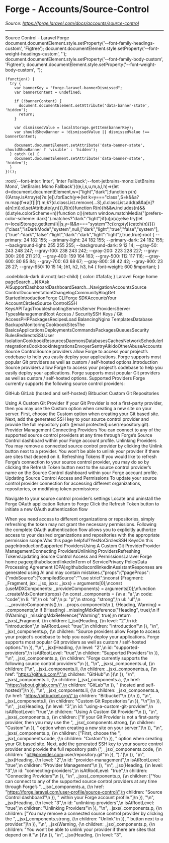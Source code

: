 # Forge - Accounts/Source-Control

*Source: https://forge.laravel.com/docs/accounts/source-control*

---

Source Control - Laravel Forge
              document.documentElement.style.setProperty('--font-family-headings-custom', 'Figtree');
              document.documentElement.style.setProperty('--font-weight-headings-custom', '');
              document.documentElement.style.setProperty('--font-family-body-custom', 'Figtree');
              document.documentElement.style.setProperty('--font-weight-body-custom', '');
            
    (function() {
      try {
        var bannerKey = "forge-laravel-bannerDismissed";
        var bannerContent = undefined;
        
        if (!bannerContent) {
          document.documentElement.setAttribute('data-banner-state', 'hidden');
          return;
        }
        
        var dismissedValue = localStorage.getItem(bannerKey);
        var shouldShowBanner = !dismissedValue || dismissedValue !== bannerContent;
        
        document.documentElement.setAttribute('data-banner-state', shouldShowBanner ? 'visible' : 'hidden');
      } catch (e) {
        document.documentElement.setAttribute('data-banner-state', 'hidden');
      }
    })();
  :root{--font-inter:'Inter', 'Inter Fallback';--font-jetbrains-mono:'JetBrains Mono', 'JetBrains Mono Fallback'}((e,i,s,u,m,a,l,h)=>{let d=document.documentElement,w=["light","dark"];function p(n){(Array.isArray(e)?e:[e]).forEach(y=>{let k=y==="class",S=k&&a?m.map(f=>a[f]||f):m;k?(d.classList.remove(...S),d.classList.add(a&&a[n]?a[n]:n)):d.setAttribute(y,n)}),R(n)}function R(n){h&&w.includes(n)&&(d.style.colorScheme=n)}function c(){return window.matchMedia("(prefers-color-scheme: dark)").matches?"dark":"light"}if(u)p(u);else try{let n=localStorage.getItem(i)||s,y=l&&n==="system"?c():n;p(y)}catch(n){}})("class","isDarkMode","system",null,["dark","light","true","false","system"],{"true":"dark","false":"light","dark":"dark","light":"light"},true,true):root {
    --primary: 24 182 155;
    --primary-light: 24 182 155;
    --primary-dark: 24 182 155;
    --background-light: 255 255 255;
    --background-dark: 9 12 14;
    --gray-50: 243 248 247;
    --gray-100: 238 243 242;
    --gray-200: 223 228 227;
    --gray-300: 206 211 210;
    --gray-400: 159 164 163;
    --gray-500: 112 117 116;
    --gray-600: 80 85 84;
    --gray-700: 63 68 67;
    --gray-800: 38 42 42;
    --gray-900: 23 28 27;
    --gray-950: 10 15 14;
  }h1, h2, h3, h4 {
    font-weight: 600 !important;
}

.codeblock-dark div:not(:last-child) {
    color: #fafafa;
}
Laravel Forge home pageSearch...⌘KAsk AISupportDashboardDashboardSearch...NavigationAccountsSource ControlDocumentationChangelogCommunityBlogGet StartedIntroductionForge CLIForge SDKAccountsYour AccountCirclesSource ControlSSH KeysAPITagsTroubleshootingServersServer ProvidersServer TypesManagementRoot Access / SecuritySSH Keys / Git AccessPHPPackagesRecipesLoad BalancingNginx TemplatesDatabase BackupsMonitoringCookbookSitesThe BasicsApplicationsDeploymentsCommandsPackagesQueuesSecurity RulesRedirectsSSLUser IsolationCookbookResourcesDaemonsDatabasesCachesNetworkSchedulerIntegrationsCookbookIntegrationsEnvoyerSentryAikidoOtherAbuseAccountsSource ControlSource providers allow Forge to access your project’s codebase to help you easily deploy your applications. Forge supports most popular Git providers as well as custom / self-hosted options.​Introduction
Source providers allow Forge to access your project’s codebase to help you easily deploy your applications. Forge supports most popular Git providers as well as custom / self-hosted options.
​Supported Providers
Forge currently supports the following source control providers:

GitHub
GitLab (hosted and self-hosted)
Bitbucket
Custom Git Repositories

​Using A Custom Git Provider
If your Git Provider is not a first-party provider, then you may use the Custom option when creating a new site on your server.
First, choose the Custom option when creating your Git based site. Next, add the generated SSH key to your source control provider and provide the full repository path ([email&#160;protected]:user/repository.git).
​Provider Management
​Connecting Providers
You can connect to any of the supported source control providers at any time through Forge’s Source Control dashboard within your Forge account profile.
​Unlinking Providers
You may remove a connected source control provider by clicking the Unlink button next to a provider.
You won’t be able to unlink your provider if there are sites that depend on it.
​Refreshing Tokens
If you would like to refresh Forge’s connection to your source control provider, you may do so by clicking the Refresh Token button next to the source control provider’s name on the Source Control dashboard within your Forge account profile.
​Updating Source Control Access and Permissions
To update your source control provider connection for accessing different organizations, repositories, or modifying token permissions:

Navigate to your source control provider’s settings
Locate and uninstall the Forge OAuth application
Return to Forge
Click the Refresh Token button to initiate a new OAuth authentication flow

When you need access to different organizations or repositories, simply refreshing the token may not grant the necessary permissions. Following the complete OAuth authentication flow allows you to explicitly authorize access to your desired organizations and repositories with the appropriate permission scope.Was this page helpful?YesNoCirclesSSH KeysOn this pageIntroductionSupported ProvidersUsing A Custom Git ProviderProvider ManagementConnecting ProvidersUnlinking ProvidersRefreshing TokensUpdating Source Control Access and PermissionsLaravel Forge home pagexgithubdiscordlinkedinTerm of ServicePrivacy PolicyData Processing Agreement (DPA)xgithubdiscordlinkedinAssistantResponses are generated using AI and may contain mistakes.{"props":{"pageProps":{"mdxSource":{"compiledSource":"\"use strict\";\nconst {Fragment: _Fragment, jsx: _jsx, jsxs: _jsxs} = arguments[0];\nconst {useMDXComponents: _provideComponents} = arguments[0];\nfunction _createMdxContent(props) {\n  const _components = {\n    a: \"a\",\n    code: \"code\",\n    li: \"li\",\n    ol: \"ol\",\n    p: \"p\",\n    strong: \"strong\",\n    ul: \"ul\",\n    ..._provideComponents(),\n    ...props.components\n  }, {Heading, Warning} = _components;\n  if (!Heading) _missingMdxReference(\"Heading\", true);\n  if (!Warning) _missingMdxReference(\"Warning\", true);\n  return _jsxs(_Fragment, {\n    children: [_jsx(Heading, {\n      level: \"2\",\n      id: \"introduction\",\n      isAtRootLevel: \"true\",\n      children: \"Introduction\"\n    }), \"\\n\", _jsx(_components.p, {\n      children: \"Source providers allow Forge to access your project’s codebase to help you easily deploy your applications. Forge supports most popular Git providers as well as custom / self-hosted options.\"\n    }), \"\\n\", _jsx(Heading, {\n      level: \"2\",\n      id: \"supported-providers\",\n      isAtRootLevel: \"true\",\n      children: \"Supported Providers\"\n    }), \"\\n\", _jsx(_components.p, {\n      children: \"Forge currently supports the following source control providers:\"\n    }), \"\\n\", _jsxs(_components.ul, {\n      children: [\"\\n\", _jsx(_components.li, {\n        children: _jsx(_components.a, {\n          href: \"https://github.com/\",\n          children: \"GitHub\"\n        })\n      }), \"\\n\", _jsxs(_components.li, {\n        children: [_jsx(_components.a, {\n          href: \"https://about.gitlab.com/\",\n          children: \"GitLab\"\n        }), \" (hosted and self-hosted)\"]\n      }), \"\\n\", _jsx(_components.li, {\n        children: _jsx(_components.a, {\n          href: \"https://bitbucket.org/\",\n          children: \"Bitbucket\"\n        })\n      }), \"\\n\", _jsx(_components.li, {\n        children: \"Custom Git Repositories\"\n      }), \"\\n\"]\n    }), \"\\n\", _jsx(Heading, {\n      level: \"3\",\n      id: \"using-a-custom-git-provider\",\n      isAtRootLevel: \"true\",\n      children: \"Using A Custom Git Provider\"\n    }), \"\\n\", _jsxs(_components.p, {\n      children: [\"If your Git Provider is not a first-party provider, then you may use the \", _jsx(_components.strong, {\n        children: \"Custom\"\n      }), \" option when creating a new site on your server.\"]\n    }), \"\\n\", _jsxs(_components.p, {\n      children: [\"First, choose the \", _jsx(_components.code, {\n        children: \"Custom\"\n      }), \" option when creating your Git based site. Next, add the generated SSH key to your source control provider and provide the full repository path (\", _jsx(_components.code, {\n        children: \"git@provider.com:user/repository.git\"\n      }), \").\"]\n    }), \"\\n\", _jsx(Heading, {\n      level: \"2\",\n      id: \"provider-management\",\n      isAtRootLevel: \"true\",\n      children: \"Provider Management\"\n    }), \"\\n\", _jsx(Heading, {\n      level: \"3\",\n      id: \"connecting-providers\",\n      isAtRootLevel: \"true\",\n      children: \"Connecting Providers\"\n    }), \"\\n\", _jsxs(_components.p, {\n      children: [\"You can connect to any of the supported source control providers at any time through Forge’s \", _jsx(_components.a, {\n        href: \"https://forge.laravel.com/user-profile/source-control\",\n        children: \"Source Control dashboard\"\n      }), \" within your Forge account profile.\"]\n    }), \"\\n\", _jsx(Heading, {\n      level: \"3\",\n      id: \"unlinking-providers\",\n      isAtRootLevel: \"true\",\n      children: \"Unlinking Providers\"\n    }), \"\\n\", _jsxs(_components.p, {\n      children: [\"You may remove a connected source control provider by clicking the \", _jsx(_components.strong, {\n        children: \"Unlink\"\n      }), \" button next to a provider.\"]\n    }), \"\\n\", _jsx(Warning, {\n      children: _jsx(_components.p, {\n        children: \"You won’t be able to unlink your provider if there are sites that depend on it.\"\n      })\n    }), \"\\n\", _jsx(Heading, {\n      level: \"3\",